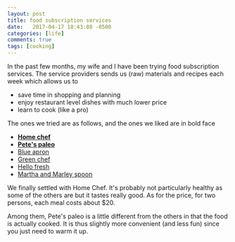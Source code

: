```yaml
---
layout: post
title: food subscription services
date:   2017-04-17 18:43:08 -0500
categories: [life]
comments: true
tags: [cooking]
---
```


In the past few months, my wife and I have been trying food subscription services. The service providers sends us (raw) materials and recipes each week which allows us to

* save time in shopping and planning
* enjoy restaurant level dishes with much lower price
* learn to cook (like a pro)

The ones we tried are as follows, and the ones we liked are in bold face

* **[Home chef](https://www.homechef.com)**
* **[Pete's paleo](https://www.petespaleo.com)**
* [Blue apron](https://www.blueapron.com/)
* [Green chef](https://greenchef.com/home)
* [Hello fresh](https://www.hellofresh.com/tasty/)
* [Martha and Marley spoon](https://marleyspoon.com/menu)

We finally settled with Home Chef.
It's probably not particularly healthy as some of the others are but it tastes really good.
As for the price, for two persons, each meal costs about $20.

Among them, Pete's paleo is a little different from the others in that the food is actually cooked. It is thus slightly more convenient (and less fun) since you just need to warm it up. 



